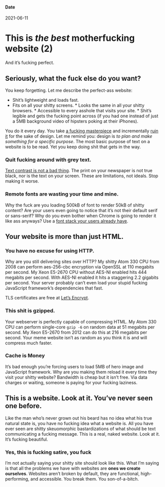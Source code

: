 <h4>Date</h4><p>2021-06-11</p><h1>This is <em>the best</em> motherfucking website (2)</h1><p>And it’s fucking perfect.</p><h2>Seriously, what the fuck else do you want?</h2><p>You keep forgetting. Let me describe the perfect-ass website:</p><ul>
<li>Shit’s lightweight and loads fast.</li>
<li>   Fits on all your shitty screens.    *    Looks the same in all your shitty browsers.    *    Accessible to every asshole that visits your site.    *    Shit’s legible and gets the fucking point across (if you had one instead of just a 5MB background video of hipsters poking at their iPhones).</li>
</ul>
<p>You do it every day. You take <a href="http://motherfuckingwebsite.com">a fucking masterpiece</a> and incrementally <a href="http://bettermotherfuckingwebsite.com">ruin it</a> for the sake of design. Let me remind you: design is <em>to plan and make something for a specific purpose</em>. The most basic purpose of text on a website is to be read. Yet you keep doing shit that gets in the way.</p><h3>Quit fucking around with grey text.</h3><p><a href="http://contrastrebellion.com">Text contrast is not a bad thing</a>. The print on your newspaper is not true black, nor is the text on your screen. These are limitations, not ideals. Stop making it worse.</p><h3>Remote fonts are wasting your time and mine.</h3><p>Why the fuck are you loading 500kB of font to render 50kB of shitty content? Are your users even going to notice that it’s not their default serif or sans-serif? Why do you even bother when Chrome is going to render it like ass anyways? Use a <a href="http://www.awayback.com/index.php/2010/02/03/revised-font-stack/">font stack your users already have</a>.</p><h2>Your website is more than just HTML.</h2><h3>You have no excuse for using HTTP.</h3><p>Why are you still delivering sites over HTTP? My shitty Atom 330 CPU from 2008 can perform aes-256-cbc encryption via OpenSSL at 110 megabits per second. My Xeon E5-2670 CPU without AES-NI enabled hits 444 megabits per second. With AES-NI enabled it hits a staggering 2.2 gigabits per second. Your server probably can’t even load your stupid fucking JavaScript framework’s dependencies that fast.</p><p>TLS certificates are free at <a href="https://letsencrypt.org/">Let’s Encrypt</a>.</p><h3>This shit is gzipped.</h3><p>Your webserver is perfectly capable of compressing HTML. My Atom 330 CPU can perform single-core <code>gzip -6</code> on random data at 51 megabits per second. My Xeon E5-2670 from 2012 can do this at 216 megabits per second. Your meme website isn’t as random as you think it is and will compress much faster.</p><h3>Cache is Money</h3><p>It’s bad enough you’re forcing users to load 5MB of hero image and JavaScript framework. Why are you making them reload it every time they visit your shitty website? Bandwidth is cheap but it isn’t free. Via data charges or waiting, someone is paying for your fucking laziness.</p><h2>This is a website. Look at it. You’ve never seen one before.</h2><p>Like the man who’s never grown out his beard has no idea what his true natural state is, you have no fucking idea what a website is. All you have ever seen are shitty skeuomorphic bastardizations of what should be text communicating a fucking message. This is a real, naked website. Look at it. It’s fucking beautiful.</p><h3>Yes, this is fucking satire, you fuck</h3><p>I’m not actually saying your shitty site should look like this. What I’m saying is that all the problems we have with websites are <strong>ones we create ourselves</strong>. Websites aren’t broken by default, they are functional, high-performing, and accessible. You break them. You son-of-a-bitch.</p>